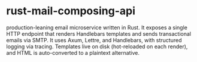 # rust-mail-composing-api
production-leaning email microservice written in Rust. It exposes a single HTTP endpoint that renders Handlebars templates and sends transactional emails via SMTP. It uses Axum, Lettre, and Handlebars, with structured logging via tracing. Templates live on disk (hot-reloaded on each render), and HTML is auto-converted to a plaintext alternative.
